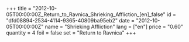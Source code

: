 +++
title = "2012-10-05T00:00:00Z_Return_to_Ravnica_Shrieking_Affliction_[en]_false"
id = "dfd08894-2534-4114-9365-40809ba95eb2"
date = "2012-10-05T00:00:00Z"
name = "Shrieking Affliction"
lang = ["en"]
price = "0.60"
quantity = 4
foil = false
set = "Return to Ravnica"
+++
